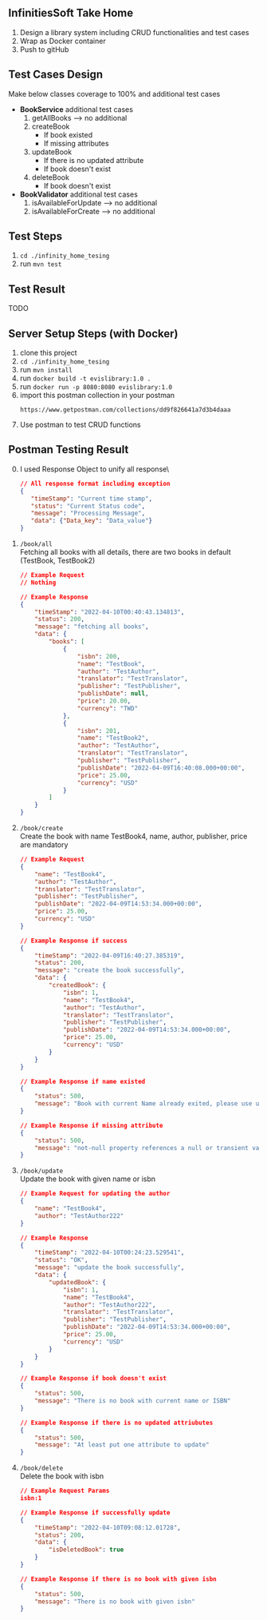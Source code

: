 ## InfinitiesSoft Take Home
1. Design a library system including CRUD functionalities and test cases
2. Wrap as Docker container
3. Push to gitHub 

## Test Cases Design
Make below classes coverage to 100% and additional test cases
- **BookService** additional test cases
    1. getAllBooks --> no additional
    2. createBook 
       - If book existed
       - If missing attributes
    3. updateBook
       - If there is no updated attribute
       - If book doesn't exist
    4. deleteBook
       - If book doesn't exist
- **BookValidator** additional test cases
   1. isAvailableForUpdate --> no additional
   2. isAvailableForCreate --> no additional

## Test Steps
1. `cd ./infinity_home_tesing`
2. run `mvn test`

## Test Result
TODO

## Server Setup Steps (with Docker)
1. clone this project
2. `cd ./infinity_home_tesing`
2. run `mvn install`
3. run `docker build -t evislibrary:1.0 .`
4. run `docker run -p 8080:8080 evislibrary:1.0`
5. import this postman collection in your postman
   ```
   https://www.getpostman.com/collections/dd9f826641a7d3b4daaa
   ```
6. Use postman to test CRUD functions

## Postman Testing Result
0. I used Response Object to unify all response\
   ```json
   // All response format including exception
   {
      "timeStamp": "Current time stamp",
      "status": "Current Status code",
      "message": "Processing Message",
      "data": {"Data_key": "Data_value"}
   }
   ```
1. `/book/all`\
   Fetching all books with all details, there are two books in default (TestBook, TestBook2)
   ```json
   // Example Request
   // Nothing
   
   // Example Response
   {
       "timeStamp": "2022-04-10T00:40:43.134813",
       "status": 200,
       "message": "fetching all books",
       "data": {
           "books": [
               {
                   "isbn": 200,
                   "name": "TestBook",
                   "author": "TestAuthor",
                   "translator": "TestTranslator",
                   "publisher": "TestPublisher",
                   "publishDate": null,
                   "price": 20.00,
                   "currency": "TWD"
               },
               {
                   "isbn": 201,
                   "name": "TestBook2",
                   "author": "TestAuthor",
                   "translator": "TestTranslator",
                   "publisher": "TestPublisher",
                   "publishDate": "2022-04-09T16:40:08.000+00:00",
                   "price": 25.00,
                   "currency": "USD"
               }
           ]
       }
   } 
   ```
2. `/book/create`\
   Create the book with name TestBook4, name, author, publisher, price are mandatory
   ```json
   // Example Request 
   {
       "name": "TestBook4",
       "author": "TestAuthor",
       "translator": "TestTranslator",
       "publisher": "TestPublisher",
       "publishDate": "2022-04-09T14:53:34.000+00:00",
       "price": 25.00,
       "currency": "USD"
   }
   
   // Example Response if success
   {
       "timeStamp": "2022-04-09T16:40:27.385319",
       "status": 200,
       "message": "create the book successfully",
       "data": {
           "createdBook": {
               "isbn": 1,
               "name": "TestBook4",
               "author": "TestAuthor",
               "translator": "TestTranslator",
               "publisher": "TestPublisher",
               "publishDate": "2022-04-09T14:53:34.000+00:00",
               "price": 25.00,
               "currency": "USD"
           }
       }
   }
   
   // Example Response if name existed
   {
       "status": 500,
       "message": "Book with current Name already exited, please use update"
   }
   
   // Example Response if missing attribute
   {
       "status": 500,
       "message": "not-null property references a null or transient value : com.infinities.library.models.BookModel.author; nested exception is org.hibernate.PropertyValueException: not-null property references a null or transient value : com.infinities.library.models.BookModel.author"
   }
   ```
3. `/book/update`\
   Update the book with given name or isbn
   ```json
   // Example Request for updating the author 
   {
       "name": "TestBook4",
       "author": "TestAuthor222"
   }
   
   // Example Response
   {
       "timeStamp": "2022-04-10T00:24:23.529541",
       "status": "OK",
       "message": "update the book successfully",
       "data": {
           "updatedBook": {
               "isbn": 1,
               "name": "TestBook4",
               "author": "TestAuthor222",
               "translator": "TestTranslator",
               "publisher": "TestPublisher",
               "publishDate": "2022-04-09T14:53:34.000+00:00",
               "price": 25.00,
               "currency": "USD"
           }
       }
   }
   
   // Example Response if book doesn't exist
   {
       "status": 500,
       "message": "There is no book with current name or ISBN"
   }
   
   // Example Response if there is no updated attriubutes
   {
       "status": 500,
       "message": "At least put one attribute to update"
   }
   ```
4. `/book/delete`\
   Delete the book with isbn
   ```json
   // Example Request Params 
   isbn:1
   
   // Example Response if successfully update
   {
       "timeStamp": "2022-04-10T09:08:12.01728",
       "status": 200,
       "data": {
           "isDeletedBook": true
       }
   }
   
   // Example Response if there is no book with given isbn
   {
       "status": 500,
       "message": "There is no book with given isbn"
   }
   
   ```
